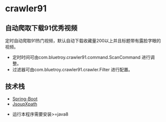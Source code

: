 # crawler91
## 自动爬取下载91优秀视频
定时自动爬取91热门视频，默认自动下载收藏量200以上并且标题带有露脸字眼的视频。
* 定时时间可由com.bluetroy.crawler91.command.ScanCommand 进行调整。
* 过滤器可由com.bluetroy.crawler91.crawler.Filter 进行配置。
## 技术栈
- [Spring-Boot](https://github.com/spring-projects/spring-boot)
- [JsoupXpath](https://github.com/zhegexiaohuozi/JsoupXpath)
* 运行本程序需要安装>=java8

